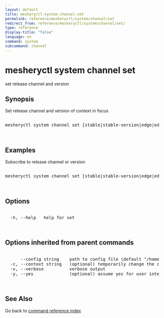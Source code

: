 ```yaml
---
layout: default
title: mesheryctl-system-channel-set
permalink: reference/mesheryctl/system/channel/set
redirect_from: reference/mesheryctl/system/channel/set/
type: reference
display-title: "false"
language: en
command: system
subcommand: channel
---
```


# mesheryctl system channel set

set release channel and version

## Synopsis

Set release channel and version of context in focus

<pre class='codeblock-pre'>
<div class='codeblock'>
mesheryctl system channel set [stable|stable-version|edge|edge-version] [flags]

</div>
</pre> 

## Examples

Subscribe to release channel or version
<pre class='codeblock-pre'>
<div class='codeblock'>
mesheryctl system channel set [stable|stable-version|edge|edge-version]

</div>
</pre> 

## Options

<pre class='codeblock-pre'>
<div class='codeblock'>
  -h, --help   help for set

</div>
</pre>

## Options inherited from parent commands

<pre class='codeblock-pre'>
<div class='codeblock'>
      --config string    path to config file (default "/home/runner/.meshery/config.yaml")
  -c, --context string   (optional) temporarily change the current context.
  -v, --verbose          verbose output
  -y, --yes              (optional) assume yes for user interactive prompts.

</div>
</pre>

## See Also

Go back to [command reference index](/reference/mesheryctl/) 
